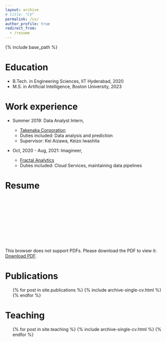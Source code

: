 ```yaml
---
layout: archive
# title: "CV"
permalink: /cv/
author_profile: true
redirect_from:
  - /resume
---
```


{% include base_path %}

# Education
* B.Tech. in Engineering Sciences, IIT Hyderabad, 2020
* M.S. in Artificial Intelligence, Boston University, 2023

Work experience
======
* Summer 2019: Data Analyst Intern,
  * [Takenaka Corporation](https://www.takenaka.co.jp/takenaka_e/)
  * Duties included: Data analysis and prediction
  * Supervisor: Kei Aizawa, Keizo Iwashita

* Oct, 2020 - Aug, 2021: Imagineer,
  * [Fractal Analytics](https://fractal.ai/)
  * Duties included: Cloud Services, maintaining data pipelines

Resume
======
<!-- <embed src="https://github.com/saurav717/saurav717.github.io/blob/master/_pages/saurav-chennuri--s.pdf" type="application/pdf" width="100%" height="400px"> -->

<object data="https://drive.google.com/file/d/1Rz8_MT7_5_wzYwm1tpMJTvwrNazkyoSu/view?usp=sharing" type="application/pdf" width="700px" height="700px">
    <embed src="https://drive.google.com/file/d/1Rz8_MT7_5_wzYwm1tpMJTvwrNazkyoSu/view?usp=sharing">
        <p>This browser does not support PDFs. Please download the PDF to view it: <a href="https://drive.google.com/file/d/1Rz8_MT7_5_wzYwm1tpMJTvwrNazkyoSu/view?usp=sharing">Download PDF</a>.</p>
    </embed>
</object>



Publications
======
  <ul>{% for post in site.publications %}
    {% include archive-single-cv.html %}
  {% endfor %}</ul>
  
<!-- Talks
======
  <ul>{% for post in site.talks %}
    {% include archive-single-talk-cv.html %}
  {% endfor %}</ul> -->
  
Teaching
======
  <ul>{% for post in site.teaching %}
    {% include archive-single-cv.html %}
  {% endfor %}</ul>
  
<!-- Service and leadership
======
* Currently signed in to 43 different slack teams -->
